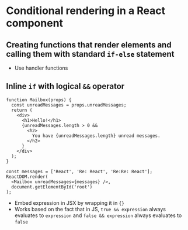# Conditional rendering in a React component

## Creating functions that render elements and calling them with standard `if-else` statement

* Use handler functions
  
## Inline `if` with logical `&&` operator

```
function Mailbox(props) {
  const unreadMessages = props.unreadMessages;
  return (
    <div>
      <h1>Hello!</h1>
      {unreadMessages.length > 0 &&
        <h2>
          You have {unreadMessages.length} unread messages.
        </h2>
      }
    </div>
  );
}

const messages = ['React', 'Re: React', 'Re:Re: React'];
ReactDOM.render(
  <Mailbox unreadMessages={messages} />,
  document.getElementById('root')
);
```

* Embed expression in JSX by wrapping it in `{}`
* Works based on the fact that in JS, `true && expression` always evaluates to `expression` and `false && expression` always evaluates to `false`